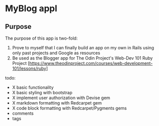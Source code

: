 # MyBlog appl

## Purpose

The purpose of this app is two-fold:
1. Prove to myself that I can finally build an app on my own in Rails using only past projects and Google as resources
2. Be used as the Blogger app  for The Odin Project's Web-Dev 101 Ruby Project [https://www.theodinproject.com/courses/web-development-101/lessons/ruby]

todo:

- X basic functionality
- X basic styling with bootstrap
- X implement user authorization with Devise gem
- X markdown formatting with Redcarpet gem
- X code block formatting with Redcarpet/Pygments gems
- comments
- tags
